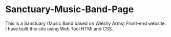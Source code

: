 # Sanctuary-Music-Band-Page
This is a Sanctuary (Music Band based on Welshy Arms) Front-end website. I have built this site using Web Tool HTMl and CSS.
